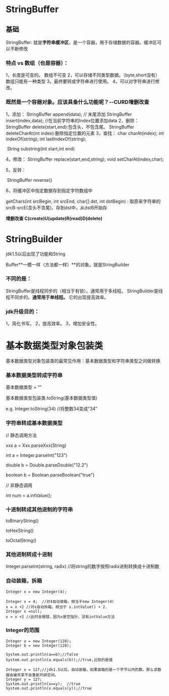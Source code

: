 # StringBuffer

## 基础

StringBuffer:  就是**字符串缓冲区**，是一个容器，用于存储数据的容器。缓冲区可以不断修改

### 特点 vs  数组（也是容器）：

1，长度是可变的。      数组不可变
2，可以存储不同类型数据。（byte,short没有）     数组只能有一种类型
3，最终要转成字符串进行使用。
4，可以对字符串进行修改。		  

### 既然是一个容器对象。应该具备什么功能呢？--CURD增删改查

1，添加：
		  StringBuffer append(data);     // 末尾添加
		  StringBuffer insert(index,data);  //在当前字符串的Index位置添加data
2，删除：
		  StringBuffer delete(start,end):包含头，不包含尾。
		  StringBuffer deleteCharAt(int index):删除指定位置的元素 
3，查找：
		 char charAt(index);
  		  int indexOf(string);
		  int lastIndexOf(string);

​		  String   substring(int start,int end)

 4，修改：
		  StringBuffer replace(start,end,string);
		  void setCharAt(index,char);		  

5，反转：

​		  StringBuffer reverse()

6，将缓冲区中指定数据存到指定字符数组中

getChars(int srcBegin, int srcEnd, char[] dst, int dstBegin) : 取原来字符串的srcB-srcE(含头不含尾)，存到dst中，从dstB开始存

**增删改查  C(create)U(update)R(read)D(delete)**

# StringBuilder

jdk1.5以后出现了功能和String

Buffer**一模一样（方法都一样）**的对象。就是StringBuilder

### 不同的是：

StringBuffer是线程同步的（相当于有锁）。通常用于多线程。
StringBuilder是线程不同步的。**通常用于单线程。** 它的出现提高效率。 

### jdk升级目的：

1，简化书写。
2，提高效率。
3，增加安全性。

# 基本数据类型对象包装类

基本数据类型对象包装类的最常见作用：基本数据类型和字符串类型之间做转换

### 基本数据类型转成字符串

基本数据类型 + “”

基本数据类型包装类.toString(基本数据类型值)

e.g. Integer.toString(34)   //将整数34变成“34”

### 字符串转成基本数据类型

// 静态调用方法

xxx    a =   Xxx.parseXxx(String)

int a = Integer.parseInt("123")

double b = Double.parseDouble("12.2")

boolean b = Boolean.parseBoolean("true")

// 非静态调用

int num = a.intValue();

### 十进制转成其他进制的字符串

toBinaryString()

toHexString()

toOctalString()

### 其他进制转成十进制

Integer.parseInt(string, radix)  //将string的数字按照radix进制转换成十进制数

### 自动装箱，拆箱

```
Integer x = new Integer(4);

Integer x = 4;  //对4自动装箱，相当于new Integer(4)
x = x +2 //对x自动拆箱，相当于 x.intValue() + 2. 
Integer x =null;
x = x +2 //此时会报错，因为x是空指针，没有intValue方法
```

### Integer的范围

```
Integer a = new Integer(128);
Integer b = new Integer(128);
		
System.out.println(a==b);//false
System.out.println(a.equals(b));//true,比较的是值
		
Integer x = 127;//jdk1.5以后，自动装箱，如果装箱的是一个字节以内的数，那么该数据会被共享不会重新开辟空间。
Integer y = 127;
System.out.println(x==y);  //true
System.out.println(x.equals(y));//true
```

